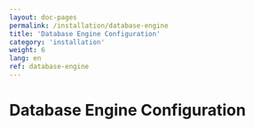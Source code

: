 ```yaml
---
layout: doc-pages
permalink: /installation/database-engine
title: 'Database Engine Configuration'
category: 'installation'
weight: 6
lang: en
ref: database-engine
---
```


# Database Engine Configuration
